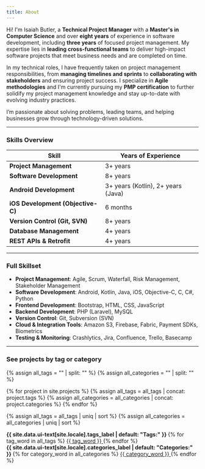 ```yaml
---
title: About
---
```


Hi! I'm Isaiah Butler, a **Technical Project Manager** with a **Master's in Computer Science** and over **eight years** of experience in software development, including **three years** of focused project management. My expertise lies in **leading cross-functional teams** to deliver high-impact software projects that meet business needs and are completed on time.

In my technical roles, I have frequently taken on project management responsibilities, from **managing timelines and sprints** to **collaborating with stakeholders** and ensuring project success. I specialize in **Agile methodologies** and I'm currently pursuing my **PMP certification** to further solidify my project management knowledge and stay up-to-date with evolving industry practices.

I’m passionate about solving problems, leading teams, and helping businesses grow through technology-driven solutions.

---

### Skills Overview

| **Skill**                    	| **Years of Experience** |
|-------------------------------|-------------------------|
| **Project Management**        | 3+ years                |
| **Software Development**    	| 8+ years                |
| **Android Development**          | 3+ years (Kotlin), 2+ years (Java) |
| **iOS Development (Objective-C)** | 6 months             |
| **Version Control (Git, SVN)** | 8+ years                |
| **Database Management**        | 4+ years                |
| **REST APIs & Retrofit**       | 4+ years                |

---

### Full Skillset

- **Project Management**: Agile, Scrum, Waterfall, Risk Management, Stakeholder Management
- **Software Development**: Android, Kotlin, Java, iOS, Objective-C, C, C#, Python
- **Frontend Development**: Bootstrap, HTML, CSS, JavaScript
- **Backend Development**: PHP (Laravel), MySQL
- **Version Control**: Git, Subversion (SVN)
- **Cloud & Integration Tools**: Amazon S3, Firebase, Fabric, Payment SDKs, Biometrics
- **Testing & Monitoring**: Crashlytics, Jira, Confluence, Trello, Basecamp

--- 

### See projects by tag or category

{% assign all_tags = "" | split: "" %}
{% assign all_categories = "" | split: "" %}

{% for project in site.projects %}
  {% assign all_tags = all_tags | concat: project.tags %}
  {% assign all_categories = all_categories | concat: project.categories %}
{% endfor %}

{% assign all_tags = all_tags | uniq | sort %}
{% assign all_categories = all_categories | uniq | sort %}

<p class="project_taxonomy">
  <!-- Tags Section -->
  <strong>
    <i class="fas fa-fw fa-tags" aria-hidden="true"></i> 
    {{ site.data.ui-text[site.locale].tags_label | default: "Tags:" }}
  </strong>
  <span itemprop="keywords">
    {% for tag_word in all_tags %}
      <a href="{{ site.tag_archive.path | relative_url }}#{{ tag_word | slugify }}" class="project__taxonomy-item p-category" rel="tag">
        {{ tag_word }}
      </a>
    {% endfor %}
  </span>
  
  <!-- Categories Section -->
  <br>
  <strong>
    <i class="fas fa-fw fa-folder-open" aria-hidden="true"></i> 
    {{ site.data.ui-text[site.locale].categories_label | default: "Categories:" }}
  </strong>
  <span itemprop="keywords">
    {% for category_word in all_categories %}
      <a href="{{ site.category_archive.path | relative_url }}#{{ category_word | slugify }}" class="project__taxonomy-item p-category" rel="tag">
        {{ category_word }}
      </a>
    {% endfor %}
  </span>
</p>
